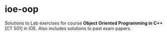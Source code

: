 # ioe-oop

Solutions to Lab exercises for course **Object Oriented Programming in C++** [CT 501] in IOE. Also includes solutions to past exam papers.

